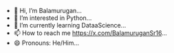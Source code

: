 - 👋 Hi, I’m Balamurugan...
- 👀 I’m interested in Python...
- 🌱 I’m currently learning DataaScience...
- 📫 How to reach me https://x.com/BalamuruganSr16...
- 😄 Pronouns: He/Him...

<!---
BALAMURUGAN16SA/BALAMURUGAN16SA is a ✨ special ✨ repository because its `README.md` (this file) appears on your GitHub profile.
You can click the Preview link to take a look at your changes.
--->
